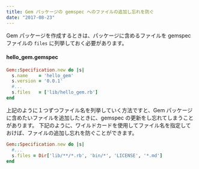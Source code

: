 ```yaml
---
title: Gem パッケージの gemspec へのファイルの追加し忘れを防ぐ
date: "2017-08-23"
---
```


Gem パッケージを作成するときは、パッケージに含めるファイルを gemspec ファイルの `files` に列挙しておく必要があります。

#### hello_gem.gemspec

~~~ ruby
Gem::Specification.new do |s|
  s.name    = 'hello_gem'
  s.version = '0.0.1'
  #...
  s.files   = ['lib/hello_gem.rb']
end
~~~

上記のように１つずつファイル名を列挙していく方法ですと、Gem パッケージに含めたいファイルを追加したときに、gemspec の更新をし忘れてしまうことがあります。
下記のように、ワイルドカードを使用してファイル名を指定しておけば、ファイルの追加し忘れを防ぐことができます。

~~~ ruby
Gem::Specification.new do |s|
  #...
  s.files = Dir['lib/**/*.rb', 'bin/*', 'LICENSE', '*.md']
end
~~~

